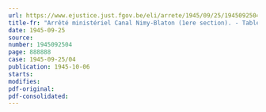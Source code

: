 ```yaml
---
url: https://www.ejustice.just.fgov.be/eli/arrete/1945/09/25/1945092504/justel
title-fr: "Arrêté ministériel Canal Nimy-Blaton (1ere section). - Tableau des distances"
date: 1945-09-25
source:
number: 1945092504
page: 888888
case: 1945-09-25/04
publication: 1945-10-06
starts:
modifies:
pdf-original:
pdf-consolidated:
---
```


